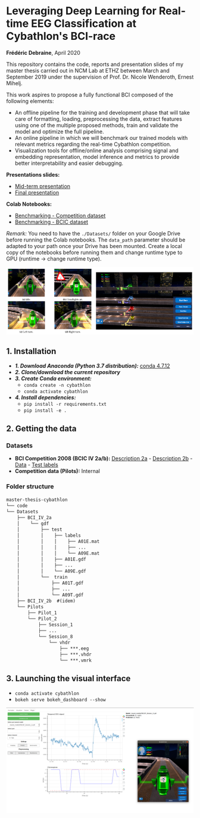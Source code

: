# Leveraging Deep Learning for Real-time EEG Classification at Cybathlon's BCI-race
**Frédéric Debraine**, April 2020

This repository contains the code, reports and presentation slides of my master thesis carried out in NCM Lab at ETHZ between March and September 2019 under the supervision of Prof. Dr. Nicole Wenderoth, Ernest Mihelj.

This work aspires to propose a fully functional BCI composed of the following elements:
- An offline pipeline for the training and development phase that will take care
of formatting, loading, preprocessing the data, extract features using one of the
multiple proposed methods, train and validate the model and optimize the full
pipeline.
- An online pipeline in which we will benchmark our trained models with relevant metrics regarding the real-time Cybathlon competition.
- Visualization tools for offline/online analysis comprising signal and embedding representation, model inference and metrics to provide better interpretability and easier debugging.


**Presentations slides:**
- [Mid-term presentation](https://docs.google.com/presentation/d/1M7-L-o8VcEkF2XUpg1tlzHjlhS4FAOSxXEdc2CnIoFg/edit?usp=sharing)
- [Final presentation](https://docs.google.com/presentation/d/1VI9dcGJZGvR_Vj2vGMXPnahVWyrGI8pWVup2zn4acWY/edit?usp=sharing)

**Colab Notebooks:**
- [Benchmarking - Competition dataset](https://colab.research.google.com/drive/1QLnWBQ0ZXnaVCvoCr--Ro8In2sOHnuE9)
- [Benchmarking - BCIC dataset](https://colab.research.google.com/drive/1cRHG0g0a_X-yfjg7U_QXlCQ4idBmjHNm)

*Remark:* You need to have the `./Datasets/` folder on your Google Drive before running the Colab notebooks. 
The `data_path` parameter should be adapted to your path once your Drive has been mounted.
Create a local copy of the notebooks before running them and change runtime type to GPU (runtime -> change runtime type).


![Game Environment](Reports/images/game_env.png)


## 1. Installation
- ***1. Download Anaconda (Python 3.7 distribution):*** [conda 4.7.12](https://www.anaconda.com/distribution/)
- ***2. Clone/download the current repository***
- ***3. Create Conda environment:***
	- `conda create -n cybathlon`
	- `conda activate cybathlon`
- ***4. Install dependencies:***
	- `pip install -r requirements.txt`
	- `pip install -e .`

## 2. Getting the data

### Datasets
- **BCI Competition 2008 (BCIC IV 2a/b):** [Description 2a](http://www.bbci.de/competition/iv/desc_2a.pdf) - [Description 2b](http://www.bbci.de/competition/iv/desc_2b.pdf) - [Data](http://bbci.de/competition/iv/index.html#download) - [Test labels](http://www.bbci.de/competition/iv/results/index.html#labels)
- **Competition data (Pilots):** Internal

### Folder structure
```
master-thesis-cybathlon
└── code
└── Datasets
    ├── BCI_IV_2a
    │    └── gdf
    │        ├── test
    │        │    ├── labels
    │        │    │    ├── A01E.mat
    │        │    │    ├── ...
    │        │    │    └── A09E.mat
    │        │    ├── A01E.gdf
    │        │    ├── ...
    │        │    └── A09E.gdf
    │        └──  train
    │            ├── A01T.gdf
    │            ├── ...
    │            └── A09T.gdf
    ├── BCI_IV_2b  #(idem)
    └── Pilots
        ├── Pilot_1
        └── Pilot_2
            ├── Session_1
            ├── ...
            └── Session_8
                └── vhdr
                    ├── ***.eeg
                    ├── ***.vhdr
                    └── ***.vmrk
```

## 3. Launching the visual interface
- `conda activate cybathlon`
- `bokeh serve bokeh_dashboard --show`

![Player interface](Reports/images/player_lsl_predict.png)

